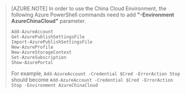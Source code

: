 > [AZURE.NOTE]
> In order to use the China Cloud Environment, the following Azure PowerShell commands need to add **"-Environment AzureChinaCloud"** parameter.
> 
>	`Add-AzureAccount` <br />
>	`Get-AzurePublishSettingsFile` <br />
>	`Import-AzurePublishSettingsFile` <br />
>	`New-AzureProfile` <br />
>	`New-AzureStorageContext` <br />
>	`Set-AzureSubscription` <br />
>	`Show-AzurePortal` <br />
>	
>For example, `Add-AzureAccount -Credential $Cred -ErrorAction Stop` should become `Add-AzureAccount -Credential $Cred -ErrorAction Stop -Environment AzureChinaCloud`
> 
